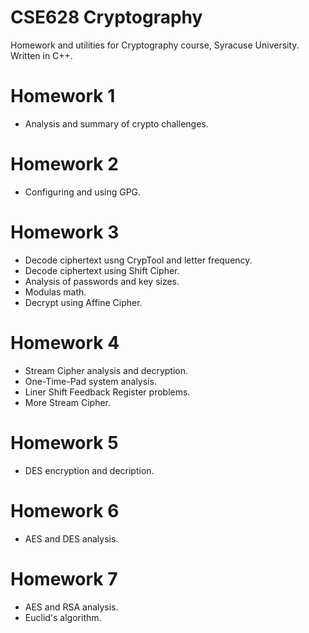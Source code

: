 # CSE628 Cryptography

Homework and utilities for Cryptography course, Syracuse University. Written in C++.

# Homework 1
- Analysis and summary of crypto challenges.

# Homework 2
- Configuring and using GPG.

# Homework 3
- Decode ciphertext usng CrypTool and letter frequency.
- Decode ciphertext using Shift Cipher.
- Analysis of passwords and key sizes.
- Modulas math.
- Decrypt using Affine Cipher.

# Homework 4
- Stream Cipher analysis and decryption.
- One-Time-Pad system analysis.
- Liner Shift Feedback Register problems.
- More Stream Cipher.

# Homework 5
- DES encryption and decription.

# Homework 6
- AES and DES analysis.

# Homework 7
- AES and RSA analysis.
- Euclid's algorithm.
